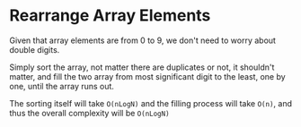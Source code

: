 # Rearrange Array Elements

Given that array elements are from 0 to 9, we don't need to worry about double digits.

Simply sort the array, not matter there are duplicates or not, it shouldn't matter, and fill the two array from most significant digit to the least, one by one, until the array runs out.

The sorting itself will take `O(nLogN)` and the filling process will take `O(n)`, and thus the overall complexity will be `O(nLogN)`
